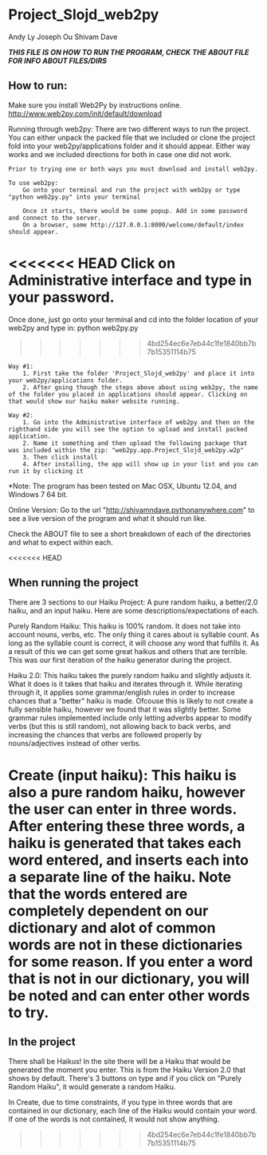 # Project_Slojd_web2py

Andy Ly
Joseph Ou
Shivam Dave

***THIS FILE IS ON HOW TO RUN THE PROGRAM, CHECK THE ABOUT FILE FOR INFO ABOUT FILES/DIRS***

## How to run:
Make sure you install Web2Py by instructions online.
http://www.web2py.com/init/default/download

Running through web2py:
	There are two different ways to run the project. You can either unpack the packed file that we included or clone the project fold into your web2py/applications folder and it should appear. Either way works and we included directions for both in case one did not work.

	Prior to trying one or both ways you must download and install web2py.

	To use web2py:
		Go onto your terminal and run the project with web2py or type "python web2py.py" into your terminal

		Once it starts, there would be some popup. Add in some password and connect to the server. 
		On a browser, some http://127.0.0.1:8000/welcome/default/index should appear.

<<<<<<< HEAD
		Click on Administrative interface and type in your password. 
=======
Once done, just go onto your terminal and cd into the folder location of your web2py and type in: python web2py.py
>>>>>>> 4bd254ec6e7eb44c1fe1840bb7b7b15351114b75

	Way #1:
		1. First take the folder 'Project_Slojd_web2py' and place it into your web2py/applications folder.
		2. After going though the steps above about using web2py, the name of the folder you placed in applications should appear. Clicking on that would show our haiku maker website running.

	Way #2: 
		1. Go into the Administrative interface of web2py and then on the righthand side you will see the option to upload and install packed application. 
		2. Name it something and then upload the following package that was included within the zip: "web2py.app.Project_Slojd_web2py.w2p"
		3. Then click install
		4. After installing, the app will show up in your list and you can run it by clicking it

*Note: The program has been tested on Mac OSX, Ubuntu 12.04, and Windows 7 64 bit.

Online Version:
	Go to the url "http://shivamndave.pythonanywhere.com" to see a live version of the program and what it should run like.

Check the ABOUT file to see a short breakdown of each of the directories and what to expect within each.
  
<<<<<<< HEAD
## When running the project
There are 3 sections to our Haiku Project: A pure random haiku, a better/2.0 haiku, and an input haiku. Here are some descriptions/expectations of each.

Purely Random Haiku:
	This haiku is 100% random. It does not take into account nouns, verbs, etc. The only thing it cares about is syllable count. As long as the syllable count is correct, it will choose any word that fulfills it. As a result of this we can get some great haikus and others that are terrible. This was our first iteration of the haiku generator during the project.

Haiku 2.0:
	This haiku takes the purely random haiku and slightly adjusts it. What it does is it takes that haiku and iterates through it. While iterating through it, it applies some grammar/english rules in order to increase chances that a "better" haiku is made. Ofcouse this is likely to not create a fully sensible haiku, however we found that it was slightly better. Some grammar rules implemented include only letting adverbs appear to modify verbs (but this is still random), not allowing back to back verbs, and increasing the chances that verbs are followed properly by nouns/adjectives instead of other verbs.

Create (input haiku):
	This haiku is also a pure random haiku, however the user can enter in three words. After entering these three words, a haiku is generated that takes each word entered, and inserts each into a separate line of the haiku. Note that the words entered are completely dependent on our dictionary and alot of common words are not in these dictionaries for some reason. If you enter a word that is not in our dictionary, you will be noted and can enter other words to try. 
=======
## In the project
There shall be Haikus!
In the site there will be a Haiku that would be generated the moment you enter. This is from the Haiku Version 2.0 that shows by default. 
There's 3 buttons on type and if you click on "Purely Random Haiku", it would generate a random Haiku.

In Create, due to time constraints, if you type in three words that are contained in our dictionary, each line of the Haiku would contain your word. If one of the words is not contained, it would not show anything.
>>>>>>> 4bd254ec6e7eb44c1fe1840bb7b7b15351114b75

